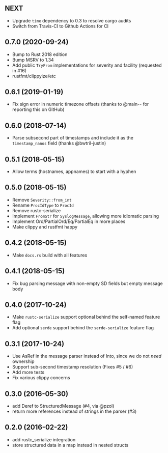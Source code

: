 NEXT
------------------
- Upgrade `time` dependency to 0.3 to resolve cargo audits
- Switch from Travis-CI to Github Actions for CI

0.7.0 (2020-09-24)
------------------
- Bump to Rust 2018 edition
- Bump MSRV to 1.34
- Add public `TryFrom` implementations for severity and facility (requested in #16)
- rustfmt/clippyize/etc

0.6.1 (2019-01-19)
------------------
- Fix sign error in numeric timezone offsets (thanks to @main-- for reporting this on GitHub)

0.6.0 (2018-07-14)
------------------
- Parse subsecond part of timestamps and include it as the `timestamp_nanos` field (thanks @bwtril-justin)

0.5.1 (2018-05-15)
------------------
- Allow terms (hostnames, appnames) to start with a hyphen

0.5.0 (2018-05-15)
------------------
- Remove `Severity::from_int`
- Rename `ProcIdType` to `ProcId`
- Remove rustc-serialize
- Implement `FromStr` for `SyslogMessage`, allowing more idiomatic parsing
- Implement Ord/PartialOrd/Eq/PartialEq in more places
- Make clippy and rustfmt happy

0.4.2 (2018-05-15)
------------------
- Make `docs.rs` build with all features

0.4.1 (2018-05-15)
------------------
- Fix bug parsing message with non-empty SD fields but empty message body

0.4.0 (2017-10-24)
----------
- Make `rustc-serialize` support optional behind the self-named feature flag
- Add optional `serde` support behind the `serde-serialize` feature flag

0.3.1 (2017-10-24)
-----------
- Use AsRef in the message parser instead of Into, since we do not *need* ownership
- Support sub-second timestamp resolution (Fixes #5 / #6)
- Add more tests
- Fix various clippy concerns

0.3.0 (2016-05-30)
------------------
- add Deref to StructuredMessage (#4, via @pzol)
- return more references instead of strings in the parser (#3)

0.2.0 (2016-02-22)
------------------
- add rustc_serialize integration
- store structured data in a map instead in nested structs

